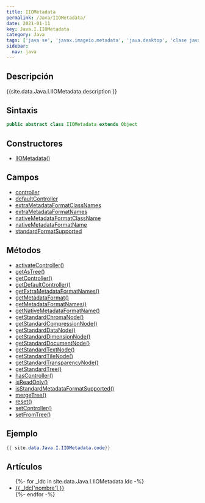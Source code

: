 ```yaml
---
title: IIOMetadata
permalink: /Java/IIOMetadata/
date: 2021-01-11
key: Java.I.IIOMetadata
category: Java
tags: ['java se', 'javax.imageio.metadata', 'java.desktop', 'clase java', 'Java 1.0']
sidebar: 
  nav: java
---
```


## Descripción
{{site.data.Java.I.IIOMetadata.description }}

## Sintaxis
~~~java
public abstract class IIOMetadata extends Object
~~~

## Constructores
* [IIOMetadata()](/Java/IIOMetadata/IIOMetadata/)

## Campos
* [controller](/Java/IIOMetadata/controller)
* [defaultController](/Java/IIOMetadata/defaultController)
* [extraMetadataFormatClassNames](/Java/IIOMetadata/extraMetadataFormatClassNames)
* [extraMetadataFormatNames](/Java/IIOMetadata/extraMetadataFormatNames)
* [nativeMetadataFormatClassName](/Java/IIOMetadata/nativeMetadataFormatClassName)
* [nativeMetadataFormatName](/Java/IIOMetadata/nativeMetadataFormatName)
* [standardFormatSupported](/Java/IIOMetadata/standardFormatSupported)

## Métodos
* [activateController()](/Java/IIOMetadata/activateController)
* [getAsTree()](/Java/IIOMetadata/getAsTree)
* [getController()](/Java/IIOMetadata/getController)
* [getDefaultController()](/Java/IIOMetadata/getDefaultController)
* [getExtraMetadataFormatNames()](/Java/IIOMetadata/getExtraMetadataFormatNames)
* [getMetadataFormat()](/Java/IIOMetadata/getMetadataFormat)
* [getMetadataFormatNames()](/Java/IIOMetadata/getMetadataFormatNames)
* [getNativeMetadataFormatName()](/Java/IIOMetadata/getNativeMetadataFormatName)
* [getStandardChromaNode()](/Java/IIOMetadata/getStandardChromaNode)
* [getStandardCompressionNode()](/Java/IIOMetadata/getStandardCompressionNode)
* [getStandardDataNode()](/Java/IIOMetadata/getStandardDataNode)
* [getStandardDimensionNode()](/Java/IIOMetadata/getStandardDimensionNode)
* [getStandardDocumentNode()](/Java/IIOMetadata/getStandardDocumentNode)
* [getStandardTextNode()](/Java/IIOMetadata/getStandardTextNode)
* [getStandardTileNode()](/Java/IIOMetadata/getStandardTileNode)
* [getStandardTransparencyNode()](/Java/IIOMetadata/getStandardTransparencyNode)
* [getStandardTree()](/Java/IIOMetadata/getStandardTree)
* [hasController()](/Java/IIOMetadata/hasController)
* [isReadOnly()](/Java/IIOMetadata/isReadOnly)
* [isStandardMetadataFormatSupported()](/Java/IIOMetadata/isStandardMetadataFormatSupported)
* [mergeTree()](/Java/IIOMetadata/mergeTree)
* [reset()](/Java/IIOMetadata/reset)
* [setController()](/Java/IIOMetadata/setController)
* [setFromTree()](/Java/IIOMetadata/setFromTree)

## Ejemplo
~~~java
{{ site.data.Java.I.IIOMetadata.code}}
~~~

## Artículos
<ul>
{%- for _ldc in site.data.Java.I.IIOMetadata.ldc -%}
   <li>
       <a href="{{_ldc['url'] }}">{{ _ldc['nombre'] }}</a>
   </li>
{%- endfor -%}
</ul>
